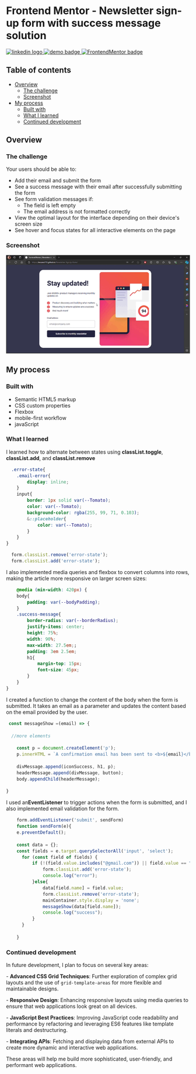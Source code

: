 # Frontend Mentor - Newsletter sign-up form with success message solution

<div align="left">
  <a href="https://www.linkedin.com/in/danae-lescano-salvatierra" target="_blank">
    <img src="https://img.shields.io/static/v1?message=LinkedIn&logo=linkedin&label=&color=0077B5&logoColor=white&labelColor=&style=for-the-badge" height="25" alt="linkedin logo"/>
  </a>
  <a href="https://lescano713.github.io/Newsletter-SignUp-Form/" target="_blank">
    <img src="https://img.shields.io/static/v1?message=Demo&label=&color=6A0DAD&logoColor=white&labelColor=&style=for-the-badge" height="25" alt="demo badge"/>
  </a>
  <a href="https://www.frontendmentor.io/profile/Lescano713" target="_blank">
    <img src="https://img.shields.io/static/v1?message=Frontend%20Mentor&label=&color=ff1538&logoColor=white&labelColor=&style=for-the-badge" height="25" alt="FrontendMentor badge"/>
  </a>
</div>


## Table of contents

- [Overview](#overview)
  - [The challenge](#the-challenge)
  - [Screenshot](#screenshot)
- [My process](#my-process)
  - [Built with](#built-with)
  - [What I learned](#what-i-learned)
  - [Continued development](#continued-development)


## Overview

### The challenge

Your users should be able to:

- Add their email and submit the form
- See a success message with their email after successfully submitting the form
- See form validation messages if:
  - The field is left empty
  - The email address is not formatted correctly
- View the optimal layout for the interface depending on their device's screen size
- See hover and focus states for all interactive elements on the page

### Screenshot

![](./screenshot/desktop.gif)




## My process

### Built with

- Semantic HTML5 markup
- CSS custom properties
- Flexbox
- mobile-first workflow
- javaScript


### What I learned

<p>I learned how to alternate between states using <b>classList.toggle</b>, <b>classList.add</b>, and <b>classList.remove</b></p>

```css
  .error-state{
    .email-error{
        display: inline;
    }
    input{
        border: 1px solid var(--Tomato);
        color: var(--Tomato);
        background-color: rgba(255, 99, 71, 0.103);
        &::placeholder{
            color: var(--Tomato);
        }
    }
}
```
```js
  form.classList.remove('error-state');
  form.classList.add('error-state');
```

<p>I also implemented media queries and flexbox to convert columns into rows, making the article more responsive on larger screen sizes:</p>


```css
    @media (min-width: 420px) {
    body{
        padding: var(--bodyPadding);
    }
    .success-message{
        border-radius: var(--borderRadius);
        justify-items: center;
        height: 75%;
        width: 90%;
        max-width: 27.5em;;
        padding: 3em 2.5em;
        h1{
            margin-top: 15px;
            font-size: 45px;
        }
    }
}
```

<p>I created a function to change the content of the body when the form is submitted. It takes an email as a parameter and updates the content based on the email provided by the user.</p>

```js
 const messageShow =(email) => {

  //more elements

    const p = document.createElement('p');
    p.innerHTML = `A confirmation email has been sent to <b>${email}</b> . Please open it and click the button inside to confirm your subscription.`;

    divMessage.append(iconSuccess, h1, p);
    headerMessage.append(divMessage, button);
    body.appendChild(headerMessage);

}
```

<p>I used an<b>EventListener</b> to trigger actions when the form is submitted, and I also implemented email validation for the form.</p>

```js
    form.addEventListener('submit', sendForm)
    function sendForm(e){
    e.preventDefault();

    const data = {};
    const fields = e.target.querySelectorAll('input', 'select');
      for (const field of fields) {
          if (!(field.value.includes("@gmail.com")) || field.value == "") {
              form.classList.add('error-state');
              console.log("error");
          }else{
              data[field.name] = field.value;
              form.classList.remove('error-state');
              mainContainer.style.display = 'none';
              messageShow(data[field.name]);
              console.log("success");
          }
      }

    }
```


### Continued development

<p>In future development, I plan to focus on several key areas:</p>
<p>- <strong>Advanced CSS Grid Techniques</strong>: Further exploration of complex grid layouts and the use of <code>grid-template-areas</code> for more flexible and maintainable designs.</p>
<p>- <strong>Responsive Design</strong>: Enhancing responsive layouts using media queries to ensure that web applications look great on all devices.</p>
<p>- <strong>JavaScript Best Practices</strong>: Improving JavaScript code readability and performance by refactoring and leveraging ES6 features like template literals and destructuring.</p>
<p>- <strong>Integrating APIs</strong>: Fetching and displaying data from external APIs to create more dynamic and interactive web applications.</p>
<p>These areas will help me build more sophisticated, user-friendly, and performant web applications.</p>